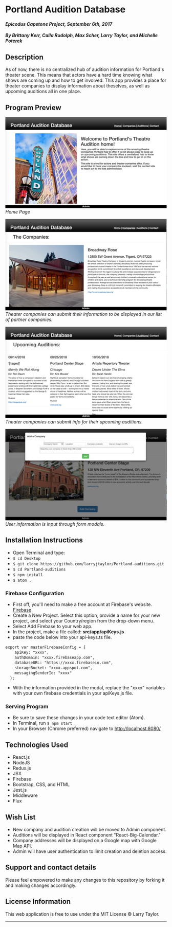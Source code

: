 # Portland Audition Database

#### _Epicodus Capstone Project, September 6th, 2017_
**_By Brittany Kerr, Calla Rudolph, Max Scher, Larry Taylor, and Michelle Poterek_**

## Description
As of now, there is no centralized hub of audition information for Portland's theater scene. This means that actors have a hard time knowing what shows are coming up and how to get involved. This app provides a place for theater companies to display information about theselves, as well as upcoming auditions all in one place.

##  Program Preview
![Home Page Preview](src/img/home.png)
_Home Page_

![Companies](src/img/companies.png)
_Theater companies can submit their information to be displayed in our list of partner companies._

![Auditions](src/img/auditions.png)
_Theater companies can submit info for their upcoming auditions._

![Add Company](src/img/add.png)
_User information is input through form modals._

## Installation Instructions
* Open Terminal and type:
* `$ cd Desktop`
* `$ git clone https://github.com/larryjtaylor/Portland-auditions.git`
* `$ cd Portland-auditions`
* `$ npm install`
* `$ atom .`

### Firebase Configuration
* First off, you'll need to make a free account at Firebase's website. [Firebase](https://www.learnhowtoprogram.com/javascript/angular-extended/firebase-introduction-and-setup)
* Create a New Project. Select this option, provide a name for your new project, and select your Country/region from the drop-down menu.
* Select Add Firebase to your web app.
* In the project, make a file called: **src/app/apiKeys.js**
* paste the code below into your api-keys.ts file.

````
export var masterFirebaseConfig = {
    apiKey: "xxxx",
    authDomain: "xxxx.firebaseapp.com",
    databaseURL: "https://xxxx.firebaseio.com",
    storageBucket: "xxxx.appspot.com",
    messagingSenderId: "xxxx"
  };

````
* With the information provided in the modal, replace the "xxxx" variables with your own firebase credentials in your apiKeys.js file.

### Serving Program
* Be sure to save these changes in your code text editor (Atom).
* In Terminal, run `$ npm start`
* In your Browser (Chrome preferred) navigate to [http://localhost:8080/](http://localhost:8080/)


## Technologies Used
* React.js
* NodeJS
* Redux.js
* JSX
* Firebase
* Bootstrap, CSS, and HTML
* Jest.js
* Middleware
* Flux


## Wish List
* New company and audition creation will be moved to Admin component.
* Auditions will be displayed in React component "React-Big-Calendar."
* Company addresses will be displayed on a Google map with Google Map API.
* Admin will have user authentication to limit creation and deletion access.

## Support and contact details
Please feel empowered to make any changes to this repository by forking it and making changes accordingly.

## License Information
This web application is free to use under the MIT License &copy; Larry Taylor.

----
